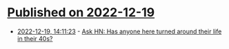 # [Published on 2022-12-19](index.md)

* [2022-12-19, 14:11:23](https://news.ycombinator.com/item?id=34052201) - [Ask HN: Has anyone here turned around their life in their 40s?](https://news.ycombinator.com/item?id=34052201)
